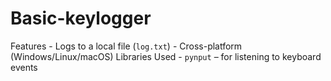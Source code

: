 # Basic-keylogger
Features - Logs to a local file (`log.txt`) - Cross-platform (Windows/Linux/macOS)  Libraries Used - `pynput` – for listening to keyboard events
